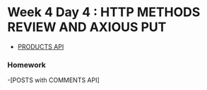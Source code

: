 
# Week 4 Day 4 : HTTP METHODS REVIEW AND AXIOUS PUT 

- [PRODUCTS API]()



### Homework
-[POSTS with COMMENTS API]
